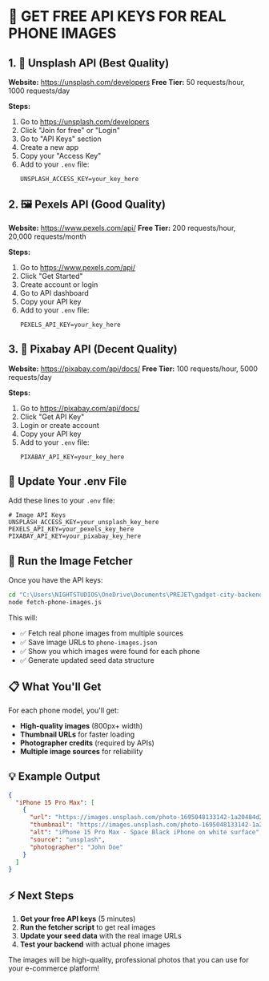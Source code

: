 # 📱 GET FREE API KEYS FOR REAL PHONE IMAGES

## 1. 📸 Unsplash API (Best Quality)
**Website:** https://unsplash.com/developers
**Free Tier:** 50 requests/hour, 1000 requests/day

**Steps:**
1. Go to https://unsplash.com/developers
2. Click "Join for free" or "Login"
3. Go to "API Keys" section
4. Create a new app
5. Copy your "Access Key"
6. Add to your `.env` file:
   ```
   UNSPLASH_ACCESS_KEY=your_key_here
   ```

## 2. 🖼️ Pexels API (Good Quality)
**Website:** https://www.pexels.com/api/
**Free Tier:** 200 requests/hour, 20,000 requests/month

**Steps:**
1. Go to https://www.pexels.com/api/
2. Click "Get Started"
3. Create account or login
4. Go to API dashboard
5. Copy your API key
6. Add to your `.env` file:
   ```
   PEXELS_API_KEY=your_key_here
   ```

## 3. 🎨 Pixabay API (Decent Quality)
**Website:** https://pixabay.com/api/docs/
**Free Tier:** 100 requests/hour, 5000 requests/day

**Steps:**
1. Go to https://pixabay.com/api/docs/
2. Click "Get API Key"
3. Login or create account
4. Copy your API key
5. Add to your `.env` file:
   ```
   PIXABAY_API_KEY=your_key_here
   ```

## 🔧 Update Your .env File

Add these lines to your `.env` file:
```env
# Image API Keys
UNSPLASH_ACCESS_KEY=your_unsplash_key_here
PEXELS_API_KEY=your_pexels_key_here
PIXABAY_API_KEY=your_pixabay_key_here
```

## 🚀 Run the Image Fetcher

Once you have the API keys:

```bash
cd "C:\Users\NIGHTSTUDIOS\OneDrive\Documents\PREJET\gadget-city-backend"
node fetch-phone-images.js
```

This will:
- ✅ Fetch real phone images from multiple sources
- ✅ Save image URLs to `phone-images.json`
- ✅ Show you which images were found for each phone
- ✅ Generate updated seed data structure

## 📋 What You'll Get

For each phone model, you'll get:
- **High-quality images** (800px+ width)
- **Thumbnail URLs** for faster loading
- **Photographer credits** (required by APIs)
- **Multiple image sources** for reliability

## 💡 Example Output

```json
{
  "iPhone 15 Pro Max": [
    {
      "url": "https://images.unsplash.com/photo-1695048133142-1a20484d2569?w=800",
      "thumbnail": "https://images.unsplash.com/photo-1695048133142-1a20484d2569?w=400",
      "alt": "iPhone 15 Pro Max - Space Black iPhone on white surface",
      "source": "unsplash",
      "photographer": "John Doe"
    }
  ]
}
```

## ⚡ Next Steps

1. **Get your free API keys** (5 minutes)
2. **Run the fetcher script** to get real images
3. **Update your seed data** with the real image URLs
4. **Test your backend** with actual phone images

The images will be high-quality, professional photos that you can use for your e-commerce platform!
